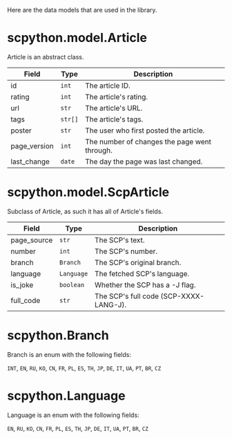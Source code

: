 Here are the data models that are used in the library.

# scpython.model.Article

Article is an abstract class.

| Field | Type | Description |
| ----- | ---- | ----------- |
| id | `int` | The article ID.
| rating | `int` | The article's rating.
| url | `str` | The article's URL.
| tags | `str[]` | The article's tags.
| poster | `str` | The user who first posted the article.
| page_version | `int` | The number of changes the page went through.
| last_change | `date` | The day the page was last changed.

# scpython.model.ScpArticle

Subclass of Article, as such it has all of Article's fields.

| Field | Type | Description |
| ----- | ---- | ----------- |
| page_source | `str` | The SCP's text.
| number | `int` | The SCP's number.
| branch | `Branch` | The SCP's original branch.
| language | `Language` | The fetched SCP's language.
| is_joke | `boolean` | Whether the SCP has a -J flag.
| full_code | `str` | The SCP's full code (SCP-XXXX-LANG-J).

# scpython.Branch

Branch is an enum with the following fields:

`INT`, `EN`, `RU`, `KO`, `CN`, `FR`, `PL`, `ES`, `TH`, `JP`, `DE`, `IT`, `UA`, `PT`, `BR`, `CZ`

# scpython.Language

Language is an enum with the following fields:

`EN`, `RU`, `KO`, `CN`, `FR`, `PL`, `ES`, `TH`, `JP`, `DE`, `IT`, `UA`, `PT`, `BR`, `CZ`
